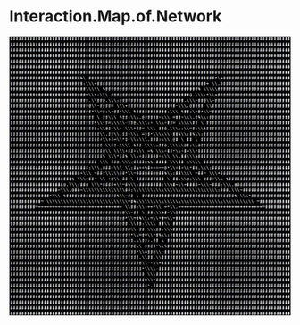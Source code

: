 # Interaction.Map.of.Network
![pnh](https://github.com/Kraus17th/interaction.map.of.network/blob/main/Map%20of%20Network/Assets/pnh.jpg)
